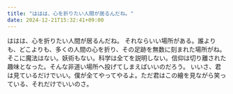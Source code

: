 ```yaml
---
title: "ははは、心を折りたい人間が居るんだね。"
date: 2024-12-21T15:32:41+09:00
---
```

ははは、心を折りたい人間が居るんだね。
それならいい場所がある。誰よりも、どこよりも、多くの人間の心を折り、その足跡を無数に刻まれた場所がね。
そこに魔法はない。妖術もない。科学は全てを説明しない。信仰は切り離された趣味となった。そんな非道い場所へ投げてしまえばいいのだろう。
いいさ、君は見ているだけでいい。僕が全てやってやるよ。ただ君はこの繪を見ながら笑っている、それだけでいいのさ。
